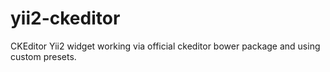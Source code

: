 # yii2-ckeditor
CKEditor Yii2 widget working via official ckeditor bower package and using custom presets.
